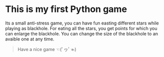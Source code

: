 # This is my first Python game

Its a small anti-stress game, you can have fun easting different stars while playing as blackhole.
For eating all the stars, you get points for which you can enlarge the blackhole.
You can change the size of the blackhole to an avaible one at any time.

> Have a nice game ☜(ﾟヮﾟ☜)